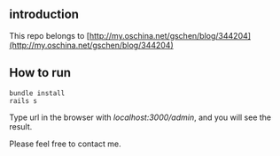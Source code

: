 ## introduction
This repo belongs to [http://my.oschina.net/gschen/blog/344204](http://my.oschina.net/gschen/blog/344204)

## How to run
```shell
bundle install
rails s
```

Type url in the browser with *localhost:3000/admin*, and you will see the result.

Please feel free to contact me.

